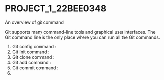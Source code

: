 # PROJECT_1_22BEE0348
An overview of git command  
   
Git supports many command-line tools and graphical user interfaces. The Git command line is the only place where you can run all the Git commands.  
   
   
1. Git config command :   
2. Git Init command :  
3. Git clone command :  
4. Git add command :  
5. Git commit command :  
6.  

